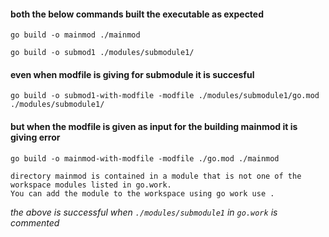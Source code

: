 #### both the below commands built the executable as expected
`go build -o mainmod ./mainmod`

`go build -o submod1 ./modules/submodule1/`

#### even when modfile is giving for submodule it is succesful
`go build -o submod1-with-modfile -modfile ./modules/submodule1/go.mod ./modules/submodule1/`

#### but when the modfile is given as input for the building mainmod it is giving error
`go build -o mainmod-with-modfile -modfile ./go.mod ./mainmod`

```
directory mainmod is contained in a module that is not one of the workspace modules listed in go.work.
You can add the module to the workspace using go work use .
```

*the above is successful when `./modules/submodule1` in `go.work` is commented*
